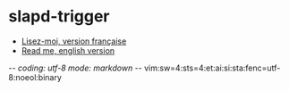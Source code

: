 # slapd-trigger

* [Lisez-moi, version française](README_fr.md)
* [Read me, english version](README_en.md)

-*- coding: utf-8 mode: markdown -*- vim:sw=4:sts=4:et:ai:si:sta:fenc=utf-8:noeol:binary